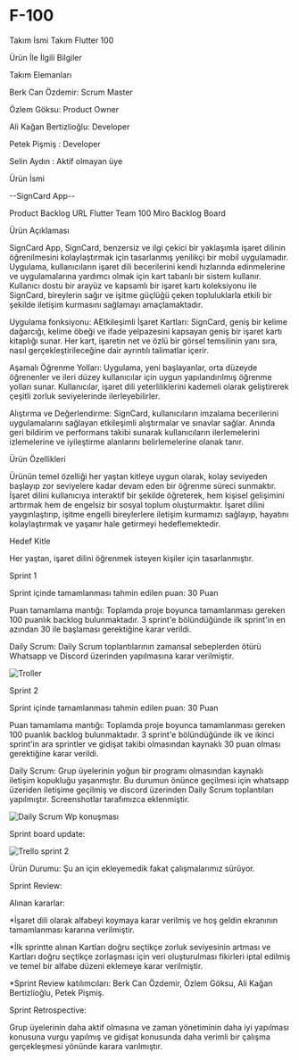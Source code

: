 # F-100
Takım İsmi
Takım Flutter 100

Ürün İle İlgili Bilgiler


Takım Elemanları

Berk Can Özdemir: Scrum Master

Özlem Göksu: Product Owner

Ali Kağan Bertizlioğlu: Developer

Petek Pişmiş : Developer

Selin Aydın : Aktif olmayan üye



Ürün İsmi

--SignCard App--

Product Backlog URL
Flutter Team 100 Miro Backlog Board


Ürün Açıklaması

SignCard App, SignCard, benzersiz ve ilgi çekici bir yaklaşımla işaret dilinin öğrenilmesini kolaylaştırmak için tasarlanmış yenilikçi bir mobil uygulamadır. Uygulama, kullanıcıların işaret dili becerilerini kendi hızlarında edinmelerine ve uygulamalarına yardımcı olmak için kart tabanlı bir sistem kullanır. Kullanıcı dostu bir arayüz ve kapsamlı bir işaret kartı koleksiyonu ile SignCard, bireylerin sağır ve işitme güçlüğü çeken topluluklarla etkili bir şekilde iletişim kurmasını sağlamayı amaçlamaktadır.

Uygulama fonksiyonu: AEtkileşimli İşaret Kartları: SignCard, geniş bir kelime dağarcığı, kelime öbeği ve ifade yelpazesini kapsayan geniş bir işaret kartı kitaplığı sunar. Her kart, işaretin net ve özlü bir görsel temsilinin yanı sıra, nasıl gerçekleştirileceğine dair ayrıntılı talimatlar içerir.

Aşamalı Öğrenme Yolları: Uygulama, yeni başlayanlar, orta düzeyde öğrenenler ve ileri düzey kullanıcılar için uygun yapılandırılmış öğrenme yolları sunar. Kullanıcılar, işaret dili yeterliliklerini kademeli olarak geliştirerek çeşitli zorluk seviyelerinde ilerleyebilirler.

Alıştırma ve Değerlendirme: SignCard, kullanıcıların imzalama becerilerini uygulamalarını sağlayan etkileşimli alıştırmalar ve sınavlar sağlar. Anında geri bildirim ve performans takibi sunarak kullanıcıların ilerlemelerini izlemelerine ve iyileştirme alanlarını belirlemelerine olanak tanır.


Ürün Özellikleri

Ürünün temel özelliği her yaştan kitleye uygun olarak, kolay seviyeden başlayıp zor seviyelere kadar devam eden bir öğrenme süreci sunmaktır. İşaret dilini kullanıcıya interaktif bir şekilde öğreterek, hem kişisel gelişimini arttırmak hem de engelsiz bir sosyal toplum oluşturmaktır. İşaret dilini yaygınlaştırıp, işitme engelli bireylerlere iletişim kurmamızı sağlayıp, hayatını kolaylaştırmak ve yaşanır hale getirmeyi hedeflemektedir.

Hedef Kitle

Her yaştan, işaret dilini öğrenmek isteyen kişiler için tasarlanmıştır.

Sprint 1

Sprint içinde tamamlanması tahmin edilen puan: 30 Puan

Puan tamamlama mantığı: Toplamda proje boyunca tamamlanması gereken 100 puanlık backlog bulunmaktadır. 3 sprint'e bölündüğünde ilk sprint'in en azından 30 ile başlaması gerektiğine karar verildi.

Daily Scrum: Daily Scrum toplantılarının zamansal sebeplerden ötürü Whatsapp ve Discord üzerinden yapılmasına karar verilmiştir. 

![Troller](https://github.com/F-100Project2023/F-100/assets/136380379/7e6d9999-6c25-4774-98c4-4d7a842a0fe4)



Sprint 2

Sprint içinde tamamlanması tahmin edilen puan: 30 Puan

Puan tamamlama mantığı: 
Toplamda proje boyunca tamamlanması gereken 100 puanlık backlog bulunmaktadır. 3 sprint'e bölündüğünde ilk ve ikinci sprint'in ara sprintler ve gidişat takibi olmasından kaynaklı 30 puan olması gerektiğine karar verildi.

Daily Scrum:
Grup üyelerinin yoğun bir programı olmasından kaynaklı iletişim kopukluğu yaşanmıştır. Bu durumun önünce geçilmesi için whatsapp üzeriden iletişime geçilmiş ve discord üzerinden Daily Scrum toplantıları yapılmıştır. Screenshotlar tarafımızca eklenmiştir.

![Daily Scrum Wp konuşması](https://github.com/F-100Project2023/F-100/assets/136380379/7d7fb9bb-125d-479d-87c1-49e07b7b1abf)


Sprint board update:

![Trello sprint 2](https://github.com/F-100Project2023/F-100/assets/136380379/921c8808-932d-45f2-962e-ed15547470bc)


Ürün Durumu: Şu an için ekleyemedik fakat çalışmalarımız sürüyor.

Sprint Review: 

Alınan kararlar: 

*İşaret dili olarak alfabeyi koymaya karar verilmiş ve hoş geldin ekranının tamamlanması kararına verilmiştir. 

*İlk sprintte alınan Kartları doğru seçtikçe zorluk seviyesinin artması ve Kartları doğru seçtikçe zorlaşması için veri oluşturulması fikirleri iptal edilmiş ve temel bir alfabe düzeni eklemeye karar verilmiştir. 

*Sprint Review katılımcıları: Berk Can Özdemir, Özlem Göksu, Ali Kağan Bertizlioğlu, Petek Pişmiş.

Sprint Retrospective:

Grup üyelerinin daha aktif olmasına ve zaman yönetiminin daha iyi yapılması konusuna vurgu yapılmış ve gidişat konusunda daha verimli bir çalışma gerçekleşmesi yönünde karara varılmıştır.

